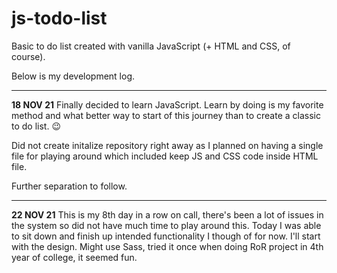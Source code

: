 
# js-todo-list
 Basic to do list created with vanilla JavaScript (+ HTML and CSS, of course).

Below is my development log.

***

**18 NOV 21**
Finally decided to learn JavaScript. Learn by doing is my favorite method and what better way to start of this journey than to create a classic to do list. 😉

Did not create initalize repository right away as I planned on having a single file for playing around which included keep JS and CSS code inside HTML file.

Further separation to follow.
***

**22 NOV 21**
This is my 8th day in a row on call, there's been a lot of issues in the system so did not have much time to play around this. Today I was able to sit down and finish up intended functionality I though of for now.
I'll start with the design.
Might use Sass, tried it once when doing RoR project in 4th year of college, it seemed fun.
